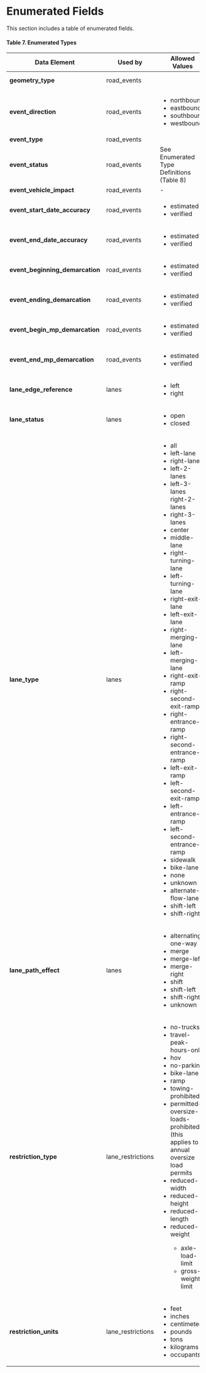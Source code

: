 # Enumerated Fields
This section includes a table of enumerated fields.

#### Table 7. Enumerated Types
Data Element | Used by | Allowed Values | Notes | Source
-|-|-|-|-
**geometry_type**|road_events|||[geoJson Specification](https://tools.ietf.org/html/rfc7946)
**event_direction**|road_events|<ul><li>northbound</li><li>eastbound</li><li>southbound</li><li>westbound</li></ul>||Adapted from<br>TMDD link-<br>alignment
**event_type**|road_events
**event_status** | road_events | See Enumerated Type<br>Definitions (Table 8)
**event_vehicle_impact**|road_events|-|-|-
**event_start_date_accuracy**|road_events|<ul><li>estimated</li><li>verified</li></ul>|-|-
**event_end_date_accuracy**|road_events|<ul><li>estimated</li><li>verified</li></ul>|-|-
**event_beginning_demarcation**|road_events|<ul><li>estimated</li><li>verified</li></ul>|-|-
**event_ending_demarcation**|road_events|<ul><li>estimated</li><li>verified</li></ul>|-|-
**event_begin_mp_demarcation**|road_events|<ul><li>estimated</li><li>verified</li></ul>|-|-
**event_end_mp_demarcation**|road_events|<ul><li>estimated</li><li>verified</li></ul>|-|-
**lane_edge_reference**|lanes|<ul><li>left</li><li>right</li></ul>|-|-
**lane_status**|lanes|<ul><li>open</li><li>closed</li></ul>|-|-
**lane_type** |lanes| <ul><li>all</li><li>left-lane</li><li>right-lane</li><li>left-2-lanes</li><li>left-3-lanes</li>right-2-lanes</li><li>right-3-lanes</li><li>center</li><li>middle-lane</li><li>right-turning-lane</li><li>left-turning-lane</li><li>right-exit-lane</li><li>left-exit-lane</li><li>right-merging-lane</li><li>left-merging-lane</li><li>right-exit-ramp</li><li>right-second-exit-ramp</li><li>right-entrance-ramp</li><li>right-second-entrance-ramp</li><li>left-exit-ramp</li><li>left-second-exit-ramp</li><li>left-entrance-ramp</li><li>left-second-entrance-ramp</li><li>sidewalk</li><li>bike-lane</li><li>none</li><li>unknown</li><li>alternate-flow-lane</li><li>shift-left</li><li>shift-right</li></ul> |  | Adapted from<br>TMDD<br>LaneRoadway
**lane_path_effect**|lanes|<ul><li>alternating-one-way</li><li>merge</li><li>merge-left</li><li>merge-right</li><li>shift</li><li>shift-left</li><li>shift-right</li><li>unknown</li></ul>|-|-
**restriction_type** | lane_restrictions | <ul><li>no-trucks</li><li>travel-peak-hours-only</li><li>hov</li><li>no-parking</li><li>bike-lane</li><li>ramp</li><li>towing-prohibited</li><li>permitted-oversize-loads-<br>prohibited (this applies to<br>annual oversize load<br>permits</li><li>reduced-width</li><li>reduced-height</li><li>reduced-length</li><li>reduced-weight</li><ul><li>axle-load-limit</li><li>gross-weight-limit</li></ul></ul> | Included one<br>or more<br>flags as needed | See<br>definitions<br>below
**restriction_units** | lane_restrictions | <ul><li>feet</li><li>inches</li><li>centimeters</li><li>pounds</li><li>tons</li><li>kilograms</li><li>occupants</li></ul></ul>
